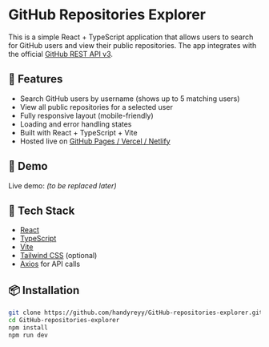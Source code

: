 # GitHub Repositories Explorer

This is a simple React + TypeScript application that allows users to search for GitHub users and view their public repositories. The app integrates with the official [GitHub REST API v3](https://developer.github.com/v3/).

## 🚀 Features

- Search GitHub users by username (shows up to 5 matching users)
- View all public repositories for a selected user
- Fully responsive layout (mobile-friendly)
- Loading and error handling states
- Built with React + TypeScript + Vite
- Hosted live on [GitHub Pages / Vercel / Netlify](#)

## 📸 Demo

Live demo: _(to be replaced later)_

## 🧰 Tech Stack

- [React](https://reactjs.org/)
- [TypeScript](https://www.typescriptlang.org/)
- [Vite](https://vitejs.dev/)
- [Tailwind CSS](https://tailwindcss.com/) (optional)
- [Axios](https://axios-http.com/) for API calls

## 📦 Installation

```bash
git clone https://github.com/handyreyy/GitHub-repositories-explorer.git
cd GitHub-repositories-explorer
npm install
npm run dev
```
